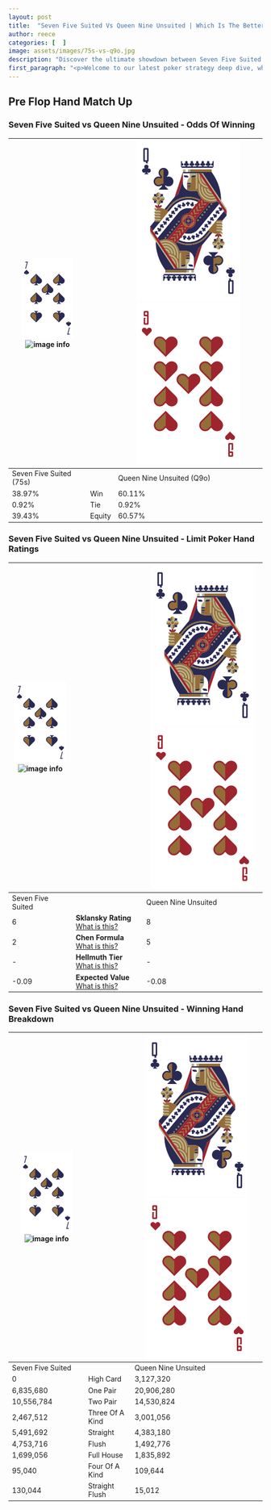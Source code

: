 ```yaml
---
layout: post
title:  "Seven Five Suited Vs Queen Nine Unsuited | Which Is The Better Hand In Poker? A Complete Guide"
author: reece
categories: [  ]
image: assets/images/75s-vs-q9o.jpg
description: "Discover the ultimate showdown between Seven Five Suited and Queen Nine Unsuited in poker! Uncover the odds, strategies, and scenarios where one hand triumphs over the other. Get ready to up your poker game with this thrilling analysis."
first_paragraph: "<p>Welcome to our latest poker strategy deep dive, where we're pitting two distinct hands against each other in a high-stakes showdown: Seven Five Suited vs Queen Nine Unsuited.</p><p>In the dynamic world of poker, every decision counts, and knowing which hand holds the upper hand is key to your success at the table.</p><p>In this article, we'll dissect these two hands, explore the scenarios where one dominates the other, and equip you with the knowledge to make strategic choices that can tip the odds in your favor.</p><p>Get ready to unravel the intriguing dynamics of these poker hands and elevate your game to new heights.</p>"
---
```




[comment]: # (sp0)

## Pre Flop Hand Match Up

<div class="table hand-ratings" markdown="1"> 



### Seven Five Suited vs Queen Nine Unsuited - Odds Of Winning


    
| ![image info](assets/images/hand1/7.png) ![image info](assets/images/hand1/5s.png) |  | ![image info](assets/images/hand2/Q.png) ![image info](assets/images/hand2/9o.png) |
| -------- | -------- | -------- |
| Seven Five Suited (75s) |  | Queen Nine Unsuited (Q9o) |
| 38.97% | Win | 60.11% |
| 0.92% | Tie | 0.92% |
| 39.43% | Equity | 60.57% |




[comment]: # (sp1)



### Seven Five Suited vs Queen Nine Unsuited - Limit Poker Hand Ratings


    
| ![image info](assets/images/hand1/7.png) ![image info](assets/images/hand1/5s.png) |  | ![image info](assets/images/hand2/Q.png) ![image info](assets/images/hand2/9o.png) |
| -------- | -------- | -------- |
| Seven Five Suited |  | Queen Nine Unsuited |
| 6 | **Sklansky Rating** [What is this?](/sklansky-rating-explained) | 8 |
| 2 | **Chen Formula** [What is this?](/chen-formula-explained) | 5 |
| - | **Hellmuth Tier** [What is this?](/Hellmuth-tier-explained) | - |
| -0.09 | **Expected Value** [What is this?](/expected-value-explained) | -0.08 |




[comment]: # (sp2)



### Seven Five Suited vs Queen Nine Unsuited - Winning Hand Breakdown


    
| ![image info](assets/images/hand1/7.png) ![image info](assets/images/hand1/5s.png) |  | ![image info](assets/images/hand2/Q.png) ![image info](assets/images/hand2/9o.png) |
| -------- | -------- | -------- |
| Seven Five Suited |  | Queen Nine Unsuited |
| 0 | High Card | 3,127,320 |
| 6,835,680 | One Pair | 20,906,280 |
| 10,556,784 | Two Pair | 14,530,824 |
| 2,467,512 | Three Of A Kind | 3,001,056 |
| 5,491,692 | Straight | 4,383,180 |
| 4,753,716 | Flush | 1,492,776 |
| 1,699,056 | Full House | 1,835,892 |
| 95,040 | Four Of A Kind | 109,644 |
| 130,044 | Straight Flush | 15,012 |




[comment]: # (sp3)



</div>

[comment]: # (sp4)



[comment]: # (sp5)

